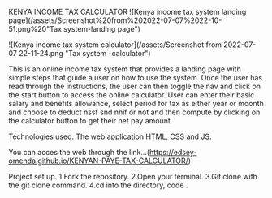 KENYA INCOME TAX CALCULATOR
![Kenya income tax system landing page](/assets/Screenshot%20from%202022-07-07%2022-10-51.png%20"Tax system-landing page")

![Kenya income tax system calculator](/assets/Screenshot from 2022-07-07 22-11-24.png "Tax system -calculator")



This is an online income tax system that provides a landing page with simple steps that guide a user on how to use the system.
Once the user has read through the instructions, the user can then toggle the nav and click on the start button to access the online calculator.
User can enter their basic salary and benefits allowance, select period for tax as either year or moonth and choose to deduct nssf snd nhif or not and then compute by clicking on the calculator button to get their net pay amount.

Technologies used.
The web application HTML, CSS and JS.

You can acces  the web through the link...(https://edsey-omenda.github.io/KENYAN-PAYE-TAX-CALCULATOR/)

Project set up. 
1.Fork the repository. 
2.Open your terminal. 
3.Git clone with the git clone command. 
4.cd into the directory, code . 
